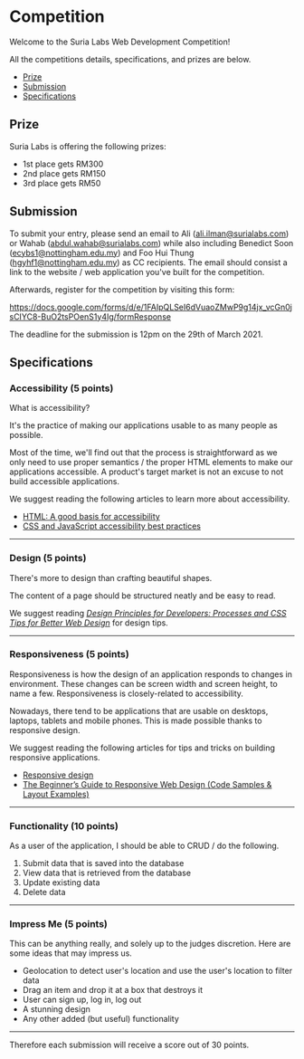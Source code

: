 # Competition
Welcome to the Suria Labs Web Development Competition!

All the competitions details, specifications, and prizes are below.

- [Prize](https://github.com/thealiilman/unm-competition-info/blob/main/COMPETITION.md#prize)
- [Submission](https://github.com/thealiilman/unm-competition-info/blob/main/COMPETITION.md#submission)
- [Specifications](https://github.com/thealiilman/unm-competition-info/blob/main/COMPETITION.md#specifications)

## Prize
Suria Labs is offering the following prizes:

- 1st place gets RM300
- 2nd place gets RM150
- 3rd place gets RM50

## Submission
To submit your entry, please send an email to Ali (ali.ilman@surialabs.com) or Wahab (abdul.wahab@surialabs.com) while also including Benedict Soon (ecybs1@nottingham.edu.my) and Foo Hui Thung (hgyhf1@nottingham.edu.my) as CC recipients. The email should consist a link to the website / web application you've built for the competition.

Afterwards, register for the competition by visiting this form:

https://docs.google.com/forms/d/e/1FAIpQLSeI6dVuaoZMwP9g14jx_vcGn0jsCIYC8-BuO2tsPOenS1y4Ig/formResponse

The deadline for the submission is 12pm on the 29th of March 2021.

## Specifications

### Accessibility (5 points)
What is accessibility?

It's the practice of making our applications usable to as many people as possible.

Most of the time, we'll find out that the process is straightforward as we only need to use proper semantics / the proper HTML elements to make our applications accessible. A product's target market is not an excuse to not build accessible applications.

We suggest reading the following articles to learn more about accessibility.

- [HTML: A good basis for accessibility](https://developer.mozilla.org/en-US/docs/Learn/Accessibility/HTML)
- [CSS and JavaScript accessibility best practices](https://developer.mozilla.org/en-US/docs/Learn/Accessibility/CSS_and_JavaScript)

---

### Design (5 points)
There's more to design than crafting beautiful shapes.

The content of a page should be structured neatly and be easy to read.

We suggest reading [_Design Principles for Developers: Processes and CSS Tips for Better Web Design_](https://css-tricks.com/design-principles-for-developers-processes-and-css-tips-for-better-web-design/) for design tips.

---

### Responsiveness (5 points)
Responsiveness is how the design of an application responds to changes in environment. These changes can be screen width and screen height, to name a few. Responsiveness is closely-related to accessibility.

Nowadays, there tend to be applications that are usable on desktops, laptops, tablets and mobile phones. This is made possible thanks to responsive design.

We suggest reading the following articles for tips and tricks on building responsive applications.
- [Responsive design](https://developer.mozilla.org/en-US/docs/Learn/CSS/CSS_layout/Responsive_Design)
- [The Beginner’s Guide to Responsive Web Design (Code Samples & Layout Examples)](https://kinsta.com/blog/responsive-web-design/)

---

### Functionality (10 points)
As a user of the application, I should be able to CRUD / do the following.

1. Submit data that is saved into the database
2. View data that is retrieved from the database
3. Update existing data
4. Delete data

---

### Impress Me (5 points)
This can be anything really, and solely up to the judges discretion. Here are some ideas that may impress us.

- Geolocation to detect user's location and use the user's location to filter data
- Drag an item and drop it at a box that destroys it
- User can sign up, log in, log out
- A stunning design
- Any other added (but useful) functionality

---

Therefore each submission will receive a score out of 30 points.
